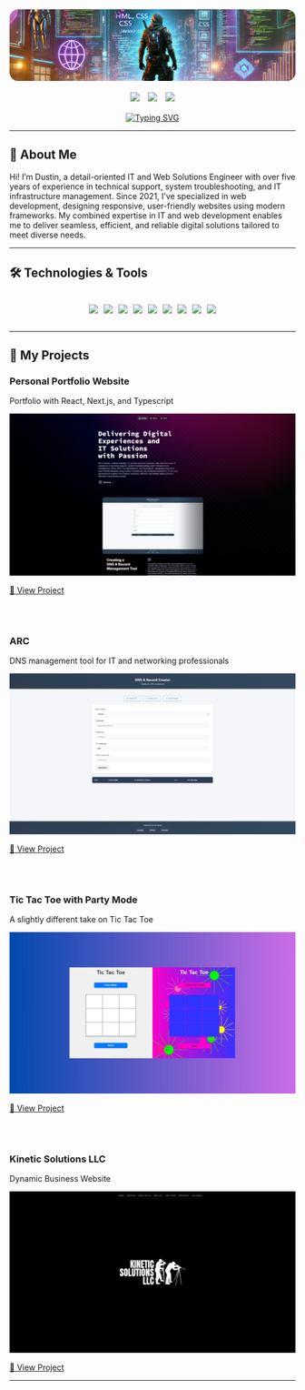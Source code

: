 <div align="center">
  <img src="./Assets/Images/banner.png" alt="Dustin Moore">
</div>
<br>
<div align="center" style="display: flex; justify-content: center; gap: 15px;">
  <a href="https://www.dustinmoore.dev"><img src="https://img.shields.io/badge/Website-Dustin%20Moore-1E90FF?style=flat-square&logo=google-chrome"></a>
  <a href="mailto:dustinmmoore@icloud.com"><img src="https://img.shields.io/badge/Email-dustinmmoore%40icloud.com-6A5ACD?style=flat-square&logo=gmail"></a>
  <a href="https://www.linkedin.com/in/dustinmmoore"><img src="https://img.shields.io/badge/LinkedIn-Dustin%20Moore-00BFFF?style=flat-square&logo=linkedin"></a>
</div>
<br>
<div align="center">
<a href="https://git.io/typing-svg"><img src="https://readme-typing-svg.herokuapp.com?font=Fira+Code&size=16&pause=1000&color=B232F7&width=435&lines=%23%23+%3Cdev+class%3D%22IT+and+Web+Solutions+Engineer%22" alt="Typing SVG" /></a>
</div>

---

## 🚀 About Me
Hi! I’m Dustin, a detail-oriented IT and Web Solutions Engineer with over five years of experience in technical support, system troubleshooting, and IT infrastructure management. Since 2021, I’ve specialized in web development, designing responsive, user-friendly websites using modern frameworks. My combined expertise in IT and web development enables me to deliver seamless, efficient, and reliable digital solutions tailored to meet diverse needs.

---

## 🛠️ Technologies & Tools
<br>
<div align="center" style="flex-wrap: wrap; display: flex; justify-content: center; gap: 10px;">
  <img src="https://img.shields.io/badge/Code-HTML5-informational?style=flat&logo=html5&logoColor=white&color=6A5ACD">
  <img src="https://img.shields.io/badge/Code-CSS3-informational?style=flat&logo=css3&logoColor=white&color=6495ED">
  <img src="https://img.shields.io/badge/Code-JavaScript-informational?style=flat&logo=javascript&logoColor=white&color=00BFFF">
  <img src="https://img.shields.io/badge/Code-TypeScript-informational?style=flat&logo=typescript&logoColor=white&color=6A5ACD">
  <img src="https://img.shields.io/badge/Framework-React-informational?style=flat&logo=react&logoColor=white&color=1E90FF">
  <img src="https://img.shields.io/badge/Framework-Next.js-informational?style=flat&logo=nextdotjs&logoColor=white&color=6A5ACD">
  <img src="https://img.shields.io/badge/Framework-Bootstrap-informational?style=flat&logo=bootstrap&logoColor=white&color=4169E1">
  <img src="https://img.shields.io/badge/Version Control-Git-informational?style=flat&logo=git&logoColor=white&color=00BFFF">
  <img src="https://img.shields.io/badge/Deployment-Vercel-informational?style=flat&logo=vercel&logoColor=white&color=1E90FF">
</div>
<br>

---

## 🌟 My Projects
<div align="left">
  <h3>Personal Portfolio Website</h3>
  <p>Portfolio with React, Next.js, and Typescript</p>
  <div align="center">
    <img src="./Assets/Images/dm1.jpg" alt="Portfolio Animation">
  </div>
</div>
    <p><a href="https://github.com/dustinmmoore/magic-portfolio">🔗 View Project</a></p>
<br><br>
<div align="left">
  <h3>ARC</h3>
  <p>DNS management tool for IT and networking professionals</p>
  <div align="center">
    <img src="./Assets/Images/a-record-creator.jpg" alt="Portfolio Animation">
  </div>
</div>
    <p><a href="https://github.com/dustinmmoore/a-record-creator">🔗 View Project</a></p>
<br><br>
<div align="left">
  <h3>Tic Tac Toe with Party Mode</h3>
  <p>A slightly different take on Tic Tac Toe</p>
  <div align="center">
    <img src="./Assets/Images/tic-tac-toe.jpg" alt="Portfolio Animation">
  </div>
</div>
    <p><a href="https://github.com/dustinmmoore/tictactoe">🔗 View Project</a></p>
<br><br>
<div align="left">
  <h3>Kinetic Solutions LLC</h3>
  <p>Dynamic Business Website</p>
  <div align="center">
    <img src="./Assets/Images/ks1.jpg" alt="Portfolio Animation">
  </div>
</div>
  <p><a href="https://github.com/dustinmmoore/kineticsolutionsllc">🔗 View Project</a></p>

---

